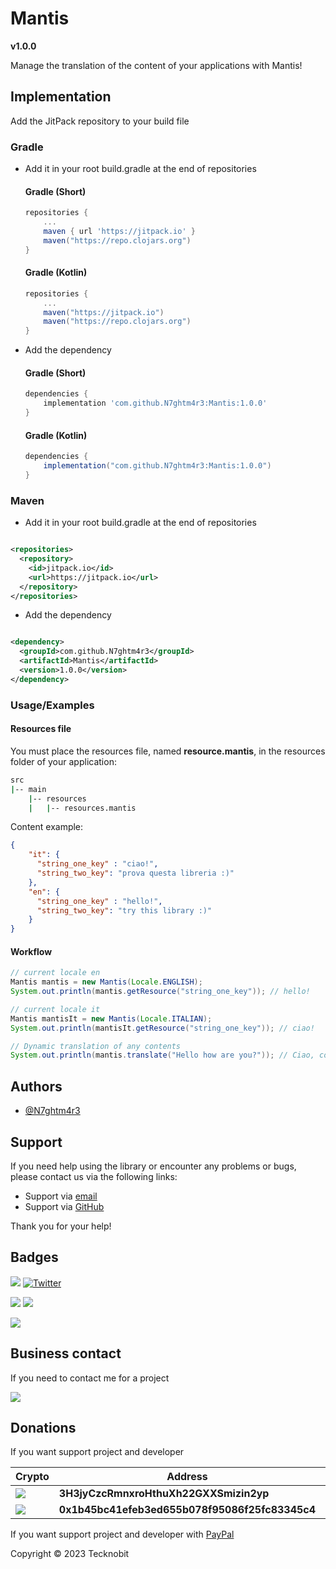 # Mantis

**v1.0.0**

Manage the translation of the content of your applications with Mantis!

## Implementation

Add the JitPack repository to your build file

### Gradle

- Add it in your root build.gradle at the end of repositories

    #### Gradle (Short)
    
    ```gradle
    repositories {
        ...
        maven { url 'https://jitpack.io' }
        maven("https://repo.clojars.org")
    }
    ```
    
    #### Gradle (Kotlin)
    
    ```gradle
    repositories {
        ...
        maven("https://jitpack.io")
        maven("https://repo.clojars.org")
    }
    ```
  
- Add the dependency

  #### Gradle (Short)

    ```gradle
    dependencies {
        implementation 'com.github.N7ghtm4r3:Mantis:1.0.0'
    }
    ```

  #### Gradle (Kotlin)

    ```gradle
    dependencies {
        implementation("com.github.N7ghtm4r3:Mantis:1.0.0")
    }
    ```

### Maven

- Add it in your root build.gradle at the end of repositories

```xml

<repositories>
  <repository>
    <id>jitpack.io</id>
    <url>https://jitpack.io</url>
  </repository>
</repositories>
```

- Add the dependency

```xml

<dependency>
  <groupId>com.github.N7ghtm4r3</groupId>
  <artifactId>Mantis</artifactId>
  <version>1.0.0</version>
</dependency>
```

### Usage/Examples

#### Resources file

You must place the resources file, named **resource.mantis**, in the resources folder of your application:

``` bash
src
|-- main
    |-- resources
    |   |-- resources.mantis
```

Content example:

```json
{
    "it": {
      "string_one_key" : "ciao!",
      "string_two_key": "prova questa libreria :)"
    },
    "en": {
      "string_one_key" : "hello!",
      "string_two_key": "try this library :)"
    }
}
```

#### Workflow

```java
// current locale en
Mantis mantis = new Mantis(Locale.ENGLISH);
System.out.println(mantis.getResource("string_one_key")); // hello!

// current locale it
Mantis mantisIt = new Mantis(Locale.ITALIAN);
System.out.println(mantisIt.getResource("string_one_key")); // ciao!

// Dynamic translation of any contents
System.out.println(mantis.translate("Hello how are you?")); // Ciao, come stai?
```

## Authors

- [@N7ghtm4r3](https://www.github.com/N7ghtm4r3)

## Support

If you need help using the library or encounter any problems or bugs, please contact us via the following links:

- Support via <a href="mailto:infotecknobitcompany@gmail.com">email</a>
- Support via <a href="https://github.com/N7ghtm4r3/Mantis/issues/new">GitHub</a>

Thank you for your help!

## Badges

[![](https://img.shields.io/badge/Google_Play-414141?style=for-the-badge&logo=google-play&logoColor=white)](https://play.google.com/store/apps/developer?id=Tecknobit)
[![Twitter](https://img.shields.io/badge/Twitter-1DA1F2?style=for-the-badge&logo=twitter&logoColor=white)](https://twitter.com/tecknobit)

[![](https://img.shields.io/badge/Java-ED8B00?style=for-the-badge&logo=java&logoColor=white)](https://www.oracle.com/java/)
[![](https://img.shields.io/badge/IntelliJ_IDEA-000000.svg?style=for-the-badge&logo=intellij-idea&logoColor=white)](https://plugins.jetbrains.com/plugin/23386-mantis)

[![](https://jitpack.io/v/N7ghtm4r3/Mantis.svg)](https://jitpack.io/#N7ghtm4r3/Mantis)

## Business contact

If you need to contact me for a project

[![](https://img.shields.io/badge/fiverr-1DBF73?style=for-the-badge&logo=fiverr&logoColor=white)](https://www.fiverr.com/manuel_maurizio)

## Donations

If you want support project and developer

| Crypto                                                                                              | Address                                        | Network  |
|-----------------------------------------------------------------------------------------------------|------------------------------------------------|----------|
| ![](https://img.shields.io/badge/Bitcoin-000000?style=for-the-badge&logo=bitcoin&logoColor=white)   | **3H3jyCzcRmnxroHthuXh22GXXSmizin2yp**         | Bitcoin  |
| ![](https://img.shields.io/badge/Ethereum-3C3C3D?style=for-the-badge&logo=Ethereum&logoColor=white) | **0x1b45bc41efeb3ed655b078f95086f25fc83345c4** | Ethereum |

If you want support project and developer with <a href="https://www.paypal.com/donate/?hosted_button_id=5QMN5UQH7LDT4">PayPal</a>

Copyright © 2023 Tecknobit
